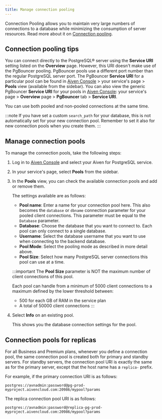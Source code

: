 ```yaml
---
title: Manage connection pooling
---
```


Connection Pooling allows you to maintain very large numbers of
connections to a database while minimizing the consumption of server
resources. Read more about it on
[Connection pooling](/docs/products/postgresql/concepts/pg-connection-pooling).

## Connection pooling tips

You can connect directly to the PostgreSQL® server using the **Service
URI** setting listed on the **Overview** page. However, this URI
doesn\'t make use of the PgBouncer pooling. PgBouncer pools use a
different port number than the regular PostgreSQL server port. The
PgBouncer **Service URI** for a particular pool can be found in [Aiven
Console](https://console.aiven.io/) \> your service\'s page \> **Pools**
view (available from the sidebar). You can also view the generic
PgBouncer **Service URI** for your pools in [Aiven
Console](https://console.aiven.io/): your service\'s page \>
**Overview** page \> **PgBouncer** tab \> **Service URI**.

You can use both pooled and non-pooled connections at the same time.

:::note
If you have set a custom `search_path` for your database, this is not
automatically set for your new connection pool. Remember to set it also
for new connection pools when you create them.
:::

## Manage connection pools

To manage the connection pools, take the following steps:

1.  Log in to [Aiven Console](https://console.aiven.io/) and select your
    Aiven for PostgreSQL service.

2.  In your service\'s page, select **Pools** from the sidebar.

3.  In the **Pools** view, you can check the available connection pools
    and add or remove them.

    The settings available are as follows:

    -   **Pool name**: Enter a name for your connection pool here. This
        also becomes the `database` or `dbname` connection parameter for
        your pooled client connections. This parameter must be equal to
        the `Database` parameter.
    -   **Database**: Choose the database that you want to connect to.
        Each pool can only connect to a single database.
    -   **Username**: Select the database username that you want to use
        when connecting to the backend database.
    -   **Pool Mode**: Select the pooling mode as described in more
        detail above.
    -   **Pool Size**: Select how many PostgreSQL server connections
        this pool can use at a time.

    :::important
    The **Pool Size** parameter is NOT the maximum number of client
    connections of this pool.

    Each pool can handle from a minimum of 5000 client connections to a
    maximum defined by the lower threshold between:

    -   500 for each GB of RAM in the service plan
    -   A total of 50000 client connections
    :::

4.  Select **Info** on an existing pool.

    This shows you the database connection settings for the pool.

## Connection pools for replicas

For all Business and Premium plans, whenever you define a connection
pool, the same connection pool is created both for primary and standby
servers. For standby servers, the connection pool URI is exactly the
same as for the primary server, except that the host name has a
`replica-` prefix.

For example, if the primary connection URI is as follows:

``` 
postgres://avnadmin:password@pg-prod-myproject.aivencloud.com:20986/mypool?params
```

The replica connection pool URI is as follows:

``` 
postgres://avnadmin:password@replica-pg-prod-myproject.aivencloud.com:20986/mypool?params
```

